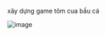 xây dựng game tôm cua bầu cá 


![image](https://github.com/user-attachments/assets/255cde27-a6e4-45ff-b711-30f9f50c2c83)
